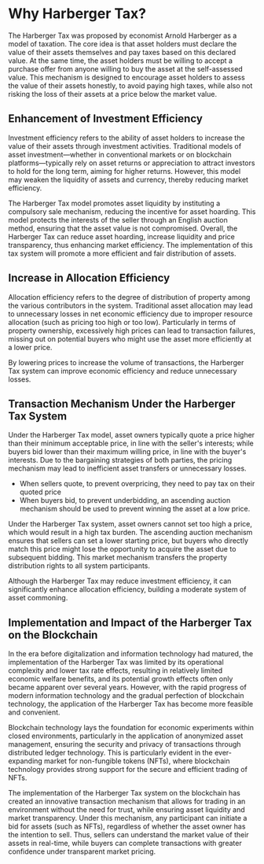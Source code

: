 # Why Harberger Tax?

The Harberger Tax was proposed by economist Arnold Harberger as a model of taxation. The core idea is that asset holders must declare the value of their assets themselves and pay taxes based on this declared value. At the same time, the asset holders must be willing to accept a purchase offer from anyone willing to buy the asset at the self-assessed value. This mechanism is designed to encourage asset holders to assess the value of their assets honestly, to avoid paying high taxes, while also not risking the loss of their assets at a price below the market value.

## **Enhancement of Investment Efficiency**

Investment efficiency refers to the ability of asset holders to increase the value of their assets through investment activities. Traditional models of asset investment—whether in conventional markets or on blockchain platforms—typically rely on asset returns or appreciation to attract investors to hold for the long term, aiming for higher returns. However, this model may weaken the liquidity of assets and currency, thereby reducing market efficiency.

The Harberger Tax model promotes asset liquidity by instituting a compulsory sale mechanism, reducing the incentive for asset hoarding. This model protects the interests of the seller through an English auction method, ensuring that the asset value is not compromised. Overall, the Harberger Tax can reduce asset hoarding, increase liquidity and price transparency, thus enhancing market efficiency. The implementation of this tax system will promote a more efficient and fair distribution of assets.

## **Increase in Allocation Efficiency**

Allocation efficiency refers to the degree of distribution of property among the various contributors in the system. Traditional asset allocation may lead to unnecessary losses in net economic efficiency due to improper resource allocation (such as pricing too high or too low). Particularly in terms of property ownership, excessively high prices can lead to transaction failures, missing out on potential buyers who might use the asset more efficiently at a lower price.

By lowering prices to increase the volume of transactions, the Harberger Tax system can improve economic efficiency and reduce unnecessary losses.

## **Transaction Mechanism Under the Harberger Tax System**

Under the Harberger Tax model, asset owners typically quote a price higher than their minimum acceptable price, in line with the seller's interests; while buyers bid lower than their maximum willing price, in line with the buyer's interests. Due to the bargaining strategies of both parties, the pricing mechanism may lead to inefficient asset transfers or unnecessary losses.

* When sellers quote, to prevent overpricing, they need to pay tax on their quoted price
* When buyers bid, to prevent underbidding, an ascending auction mechanism should be used to prevent winning the asset at a low price.&#x20;

Under the Harberger Tax system, asset owners cannot set too high a price, which would result in a high tax burden. The ascending auction mechanism ensures that sellers can set a lower starting price, but buyers who directly match this price might lose the opportunity to acquire the asset due to subsequent bidding. This market mechanism transfers the property distribution rights to all system participants.

Although the Harberger Tax may reduce investment efficiency, it can significantly enhance allocation efficiency, building a moderate system of asset commoning.

## **Implementation and Impact of the Harberger Tax on the Blockchain**

In the era before digitalization and information technology had matured, the implementation of the Harberger Tax was limited by its operational complexity and lower tax rate effects, resulting in relatively limited economic welfare benefits, and its potential growth effects often only became apparent over several years. However, with the rapid progress of modern information technology and the gradual perfection of blockchain technology, the application of the Harberger Tax has become more feasible and convenient.

Blockchain technology lays the foundation for economic experiments within closed environments, particularly in the application of anonymized asset management, ensuring the security and privacy of transactions through distributed ledger technology. This is particularly evident in the ever-expanding market for non-fungible tokens (NFTs), where blockchain technology provides strong support for the secure and efficient trading of NFTs.

The implementation of the Harberger Tax system on the blockchain has created an innovative transaction mechanism that allows for trading in an environment without the need for trust, while ensuring asset liquidity and market transparency. Under this mechanism, any participant can initiate a bid for assets (such as NFTs), regardless of whether the asset owner has the intention to sell. Thus, sellers can understand the market value of their assets in real-time, while buyers can complete transactions with greater confidence under transparent market pricing.
